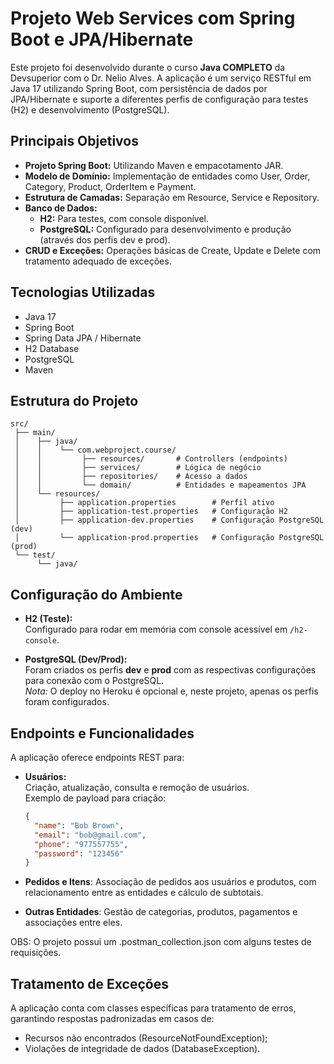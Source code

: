 # Projeto Web Services com Spring Boot e JPA/Hibernate

Este projeto foi desenvolvido durante o curso **Java COMPLETO** da Devsuperior com o Dr. Nelio Alves. A aplicação é um serviço RESTful em Java 17 utilizando Spring Boot, com persistência de dados por JPA/Hibernate e suporte a diferentes perfis de configuração para testes (H2) e desenvolvimento (PostgreSQL).

## Principais Objetivos

- **Projeto Spring Boot:** Utilizando Maven e empacotamento JAR.
- **Modelo de Domínio:** Implementação de entidades como User, Order, Category, Product, OrderItem e Payment.
- **Estrutura de Camadas:** Separação em Resource, Service e Repository.
- **Banco de Dados:**
  - **H2:** Para testes, com console disponível.
  - **PostgreSQL:** Configurado para desenvolvimento e produção (através dos perfis dev e prod).
- **CRUD e Exceções:** Operações básicas de Create, Update e Delete com tratamento adequado de exceções.

## Tecnologias Utilizadas

- Java 17
- Spring Boot
- Spring Data JPA / Hibernate
- H2 Database
- PostgreSQL
- Maven

## Estrutura do Projeto

```plaintext
src/
 ├── main/
 │    ├── java/
 │    │    └── com.webproject.course/  
 │    │         ├── resources/       # Controllers (endpoints)
 │    │         ├── services/        # Lógica de negócio
 │    │         ├── repositories/    # Acesso a dados
 │    │         └── domain/          # Entidades e mapeamentos JPA
 │    └── resources/
 │         ├── application.properties        # Perfil ativo
 │         ├── application-test.properties   # Configuração H2
 │         ├── application-dev.properties    # Configuração PostgreSQL (dev)
 │         └── application-prod.properties   # Configuração PostgreSQL (prod)
 └── test/ 
      └── java/
```
## Configuração do Ambiente

- **H2 (Teste):**  
  Configurado para rodar em memória com console acessível em `/h2-console`.

- **PostgreSQL (Dev/Prod):**  
  Foram criados os perfis **dev** e **prod** com as respectivas configurações para conexão com o PostgreSQL.  
  *Nota:* O deploy no Heroku é opcional e, neste projeto, apenas os perfis foram configurados.

## Endpoints e Funcionalidades

A aplicação oferece endpoints REST para:

- **Usuários:**  
  Criação, atualização, consulta e remoção de usuários.  
  Exemplo de payload para criação:
  
  ```json
  {
    "name": "Bob Brown",
    "email": "bob@gmail.com",
    "phone": "977557755",
    "password": "123456"
  }

- **Pedidos e Itens**:
  Associação de pedidos aos usuários e produtos, com relacionamento entre as entidades e cálculo de subtotais.
- **Outras Entidades**:
  Gestão de categorias, produtos, pagamentos e associações entre eles.
 
 OBS: O projeto possui um .postman_collection.json com alguns testes de requisições.

## Tratamento de Exceções

A aplicação conta com classes específicas para tratamento de erros, garantindo respostas padronizadas em casos de:
- Recursos não encontrados (ResourceNotFoundException);
- Violações de integridade de dados (DatabaseException).
